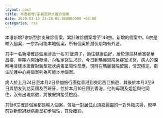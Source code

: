 ```yaml
---
layout: post
title: 本港新增7宗新型肺炎確診個案
date: 2020-03-15 23:28:05.000000000 +08:00
categories: rss
---
```


本港新增7宗新型肺炎確診個案，累計確診個案增至148宗。新增的個案中。6宗是輸入個案，一宗為可能本地個案，所有個案於潛伏期均有外遊。

其中一名新增確診個案涉及一名32歲男子，過往健康良好，居於薄扶林華富邨華昌樓，星期六開始發燒，向私家醫生求診，今日到瑪麗醫院急症室求醫，病人的深喉唾液樣本證實對新型冠狀病毒呈陽性反應，現時在瑪麗醫院留醫，情況穩定。衞生防護中心將個案列為可能本地個案。

病人於上月24日至本月2日參加旅行團從香港到突尼西亞旅遊，其後於本月3至9日與朋友到訪英國及西班牙，並於本月10日回到香港。他的母親及姐姐與他同住，沒有出現病徵，將被安排接受檢疫。

其餘6宗確診個案都是輸入個案，包括一對居住山頂嘉麗園的一對外籍夫婦，較早前對新型冠狀病毒呈初步陽性，其後確診。
